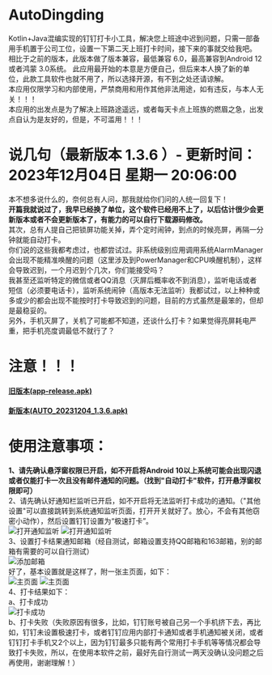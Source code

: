# AutoDingding

Kotlin+Java混编实现的钉钉打卡小工具，解决您上班途中迟到问题，只需一部备用手机置于公司工位，设置一下第二天上班打卡时间，接下来的事就交给我吧。  
相比于之前的版本，此版本做了版本兼容，最低兼容 6.0，最高兼容到Android 12或者鸿蒙 3.0系统。
此应用最开始的本意是方便自己，但后来本人换了新的单位，此款工具软件也就不用了，所以选择开源，有不到之处还请谅解。  
本应用仅限学习和内部使用，严禁商用和用作其他非法用途，如有违反，与本人无关！！！  
本应用的出发点是为了解决上班路途遥远，或者每天卡点上班族的燃眉之急，出发点自认为是友好的，但是，不可滥用！！！

# 说几句（最新版本 1.3.6 ）- 更新时间：2023年12月04日 星期一 20:06:00

本不想多说什么的，奈何总有人问，那我就给你们问的人统一回复下！  
**开篇我就说过了，我早已经换了单位，这个软件已经用不上了，以后估计很少会更新版本或者不会更新版本了，有能力的可以自行下载源码修改。**  
其次，总有人提自己把锁屏功能关掉，弄个定时闹钟，到点的时候亮屏，再隔一分钟就能自动打卡。  
你们说的这些我都考虑过，也都尝试过。非系统级别应用调用系统AlarmManager会出现不能精准唤醒的问题（这里涉及到PowerManager和CPU唤醒机制），这样会导致迟到，一个月迟到个几次，你们能接受吗？  
我甚至还监听特定的微信或者QQ消息（灭屏后概率收不到消息），监听电话或者短信（必须要电话卡），监听系统闹钟（高版本无法监听）我都试过，以上种种或多或少的都会出现不能按时打卡导致迟到的问题，目前的方式虽然是最笨的，但却是最稳妥的。  
另外，手机灭屏了，关机了可能都不知道，还谈什么打卡？如果觉得亮屏耗电严重，把手机亮度调最低不就行了？  

# 注意！！！

#### [旧版本(app-release.apk)](apk/app-release.apk)

#### [新版本(AUTO_20231204_1.3.6.apk)](apk/release/AUTO_20231204_1.3.6.apk)

# 使用注意事项：

**1、请先确认悬浮窗权限已开启，如不开启将Android 10以上系统可能会出现闪退或者仅能打卡一次且没有邮件通知的问题。（找到"自动打卡"软件，打开悬浮窗权限即可）**  
2、请先确认好通知栏监听已开启，如不开启将无法监听打卡成功的通知。（"其他设置"可以直接跳转到系统通知监听页面，打开开关就好了。放心，不会有其他窃密小动作），然后设置钉钉设置为“极速打卡”。  
![打开通知监听](appImage/1.jpg)
![打开通知监听](appImage/2.jpg)  
3、设置打卡结果通知邮箱（经自测试，邮箱设置支持QQ邮箱和163邮箱，别的邮箱有需要的可以自行测试）  
![添加邮箱](appImage/3.jpg)  
好了，基本设置就是这样了，附一张主页面，如下：  
![主页面](appImage/4.jpg)
![主页面](appImage/5.jpg)  
4、打卡结果如下：  
a、打卡成功  
![打卡成功](appImage/6.png)  
b、打卡失败（失败原因有很多，比如，钉钉账号被自己另一个手机挤下去，再比如，钉钉未设置极速打卡，或者钉钉应用内部打卡通知或者手机通知被关闭，或者钉钉打卡手机又2个以上，因为钉钉最多只能有两个常用打卡手机等等情况都会导致打卡失败，所以，在使用本软件之前，最好先自行测试一两天没确认没问题之后再使用，谢谢理解！）
